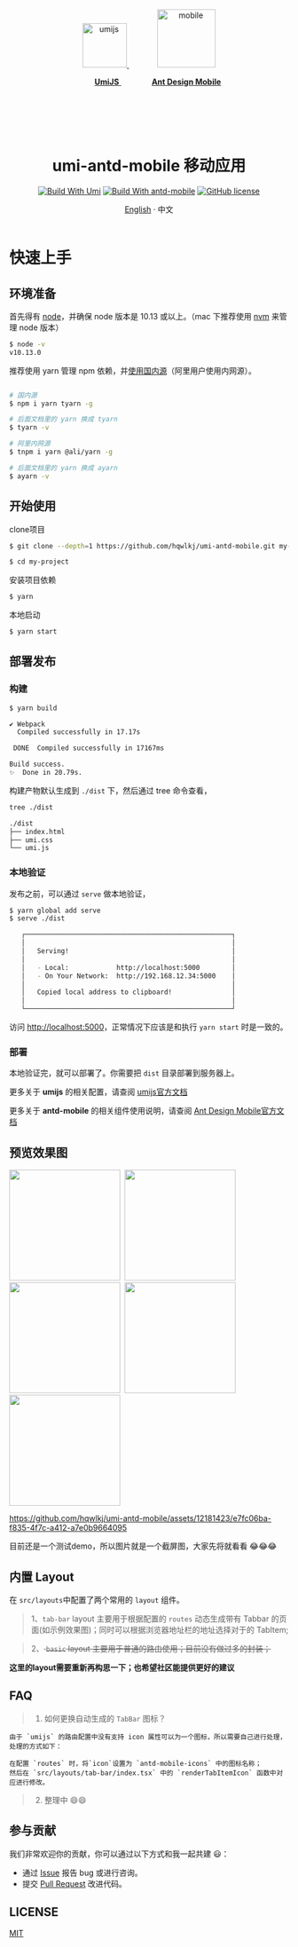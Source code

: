 
<div align="center">
<br/>
<br/>
<br/>
<br/>
<p align="center">
  <a href='https://umijs.org/zh-CN/'>
    <img src='https://user-images.githubusercontent.com/12181423/150708308-e0ca55ed-1bda-4db6-9e69-f34dbc27c01d.png' width='80'  alt="umijs"/>
  </a>
  <span>&nbsp;&nbsp;&nbsp;&nbsp;&nbsp;&nbsp;&nbsp;&nbsp;&nbsp;&nbsp;&nbsp;&nbsp;</span>
  <a href='https://mobile.ant.design/zh'>
    <img src='https://gw.alipayobjects.com/zos/bmw-prod/b2c7ff8b-eba0-4af9-9dd5-0b5b17f42c57.svg' width='105' alt="mobile"/>
  </a>
</p>
<p align="center" height='100'>
  <span>&nbsp;&nbsp;&nbsp;&nbsp;&nbsp;&nbsp;&nbsp;</span>
  <a href='https://umijs.org/zh-CN/'>
    <strong>UmiJS</strong>
  </a>
  <span>&nbsp;&nbsp;&nbsp;&nbsp;&nbsp;&nbsp;&nbsp;&nbsp;&nbsp;&nbsp;&nbsp;&nbsp;&nbsp;</span>
  <a href='https://mobile.ant.design/zh'>
     <strong>Ant Design Mobile</strong>
  </a>
</p>
<br/>
<br/>
<br/>
<br/>
<h1>umi-antd-mobile 移动应用</h1>


[![Build With Umi](https://img.shields.io/badge/build%20with-umi-028fe4.svg)](https://umijs.org/zh-CN)
[![Build With antd-mobile](https://img.shields.io/badge/build-antd--mobile-green.svg)](https://mobile.ant.design)
[![GitHub license](https://img.shields.io/github/license/hqwlkj/umi-antd-mobile)](https://github.com/hqwlkj/umi-antd-mobile)

[English](./README.md) · 中文
<br/>
<br/>
</div>


# 快速上手

## 环境准备

首先得有 [node](https://nodejs.org/en/)，并确保 node 版本是 10.13 或以上。（mac 下推荐使用 [nvm](https://github.com/creationix/nvm) 来管理 node 版本）

```bash
$ node -v
v10.13.0
```

推荐使用 yarn 管理 npm 依赖，并[使用国内源](https://github.com/yiminghe/tyarn)（阿里用户使用内网源）。

```bash

# 国内源
$ npm i yarn tyarn -g

# 后面文档里的 yarn 换成 tyarn
$ tyarn -v

# 阿里内网源
$ tnpm i yarn @ali/yarn -g

# 后面文档里的 yarn 换成 ayarn
$ ayarn -v
```


## 开始使用

clone项目

```bash
$ git clone --depth=1 https://github.com/hqwlkj/umi-antd-mobile.git my-project

$ cd my-project
```

安装项目依赖

```bash
$ yarn
```

本地启动

```bash
$ yarn start
```

## 部署发布

### 构建

```bash
$ yarn build

✔ Webpack
  Compiled successfully in 17.17s

 DONE  Compiled successfully in 17167ms                                       8:26:25 PM

Build success.
✨  Done in 20.79s.
```

构建产物默认生成到 `./dist` 下，然后通过 tree 命令查看，

```bash
tree ./dist

./dist
├── index.html
├── umi.css
└── umi.js
```

### 本地验证

发布之前，可以通过 `serve` 做本地验证，

```bash
$ yarn global add serve
$ serve ./dist

   ┌────────────────────────────────────────────────────┐
   │                                                    │
   │   Serving!                                         │
   │                                                    │
   │   - Local:            http://localhost:5000        │
   │   - On Your Network:  http://192.168.12.34:5000    │
   │                                                    │
   │   Copied local address to clipboard!               │
   │                                                    │
   └────────────────────────────────────────────────────┘
```

访问 [http://localhost:5000](http://localhost:5000)，正常情况下应该是和执行 `yarn start` 时是一致的。

### 部署

本地验证完，就可以部署了。你需要把 `dist` 目录部署到服务器上。

更多关于 **umijs** 的相关配置，请查阅 [umijs官方文档](https://umijs.org/zh-CN/config)

更多关于 **antd-mobile** 的相关组件使用说明，请查阅 [Ant Design Mobile官方文档](https://mobile.ant.design/zh/components/button)


## 预览效果图

<img src="https://user-images.githubusercontent.com/12181423/150905972-d8bd4608-d86b-4bcc-98bc-ca42e2f91146.png" width="200" />&nbsp;&nbsp;<img src="https://user-images.githubusercontent.com/12181423/151107456-cf3ca33f-f2ee-4fb4-9f04-1426b729dba7.png" width="200" />&nbsp;&nbsp;<img src="https://user-images.githubusercontent.com/12181423/151107542-24f5c943-2af2-4e20-91ef-fb18d9aadbf7.png" width="200" />&nbsp;&nbsp;<img src="https://user-images.githubusercontent.com/12181423/150569860-2f288815-75b8-4cd9-abae-ee90f310826f.png" width="200" />&nbsp;&nbsp;<img src="https://user-images.githubusercontent.com/12181423/150569985-360f6b7e-0805-49e0-89fa-724307140bb5.png" width="200" />

https://github.com/hqwlkj/umi-antd-mobile/assets/12181423/e7fc06ba-f835-4f7c-a412-a7e0b9664095

目前还是一个测试demo，所以图片就是一个截屏图，大家先将就看看 😂😂😂

## 内置 Layout

在 `src/layouts`中配置了两个常用的 `layout` 组件。

>1、`tab-bar` layout 主要用于根据配置的 `routes` 动态生成带有 Tabbar 的页面(如示例效果图)；同时可以根据浏览器地址栏的地址选择对于的 TabItem;

>2、<del> `basic` layout 主要用于普通的路由使用；目前没有做过多的封装；</del>

**这里的layout需要重新再构思一下；也希望社区能提供更好的建议**


## FAQ
 >1. 如何更换自动生成的 `TabBar` 图标？
 
```text
由于 `umijs` 的路由配置中没有支持 icon 属性可以为一个图标，所以需要自己进行处理，处理的方式如下：

在配置 `routes` 时，将`icon`设置为 `antd-mobile-icons` 中的图标名称；
然后在 `src/layouts/tab-bar/index.tsx` 中的 `renderTabItemIcon` 函数中对应进行修改。

```

 >2. 整理中 😄😄



## 参与贡献

我们非常欢迎你的贡献，你可以通过以下方式和我一起共建 :smiley:：

- 通过 [Issue](https://github.com/hqwlkj/umi-antd-mobile/issues) 报告 bug 或进行咨询。
- 提交 [Pull Request](https://github.com/hqwlkj/umi-antd-mobile/pulls) 改进代码。



## LICENSE

[MIT](https://github.com/hqwlkj/umi-antd-mobile/blob/master/LICENSE.md)
